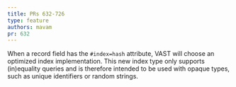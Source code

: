```yaml
---
title: PRs 632-726
type: feature
authors: mavam
pr: 632
---
```


When a record field has the `#index=hash` attribute, VAST will choose an
optimized index implementation. This new index type only supports (in)equality
queries and is therefore intended to be used with opaque types, such as unique
identifiers or random strings.
